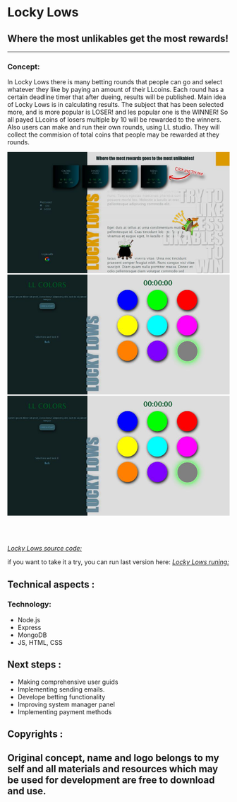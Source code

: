 # Locky Lows
## Where the most unlikables get the most rewards!
---
### Concept:
 In Locky Lows there is many betting rounds that people can go and select whatever they like by paying an amount of their LLcoins. Each round has a certain deadline timer that after dueing, results will be published. Main idea of Locky Lows is in calculating results. The subject that has been selected more, and is more popular is LOSER! and les popular one is the WINNER! So all payed LLcoins of losers multiple by 10 will be rewarded to the winners. Also users can make and run their own rounds, using LL studio. They will collect the commision of total coins that people may be rewarded at they rounds.
<br>

![LockyLows entry page](./public/images/sc20.jpg)
![LockyLows logged in page](./public/images/sc30.jpg)
![LockyLows room view example](./public/images/sc30.jpg)

<br/><br/>

*[Locky Lows source code:](https://github.com/SamiaMehrdad/Locky-Lows)*

if you want to take it a try, you can run last version here:
*[Locky Lows runing:](https://github.com/SamiaMehrdad/Locky-Lows)*

## Technical aspects :
 ### Technology:

 - Node.js
 - Express
 - MongoDB
 - JS, HTML, CSS

## Next steps :
 - Making comprehensive user guids
 - Implementing sending emails.
 - Develope betting functionality
 - Improving system manager panel
 - Implementing payment methods 
## Copyrights :
Original concept, name and logo belongs to my self and all materials and resources which may be used for development are free to download and use. 
---